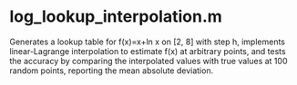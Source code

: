 # log_lookup_interpolation.m
Generates a lookup table for f(x)=x+ln x on [2, 8] with step h, implements linear-Lagrange interpolation to estimate f(x) at arbitrary points, and tests the accuracy by comparing the interpolated values with true values at 100 random points, reporting the mean absolute deviation.
